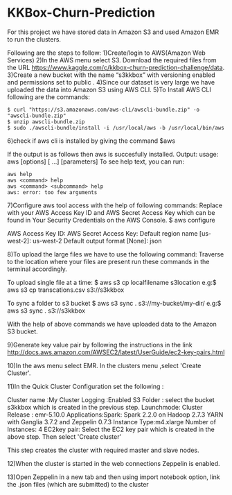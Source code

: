# KKBox-Churn-Prediction

For this project we have stored data in Amazon S3 and used Amazon EMR to run the clusters.

Following are the steps to follow:
1)Create/login to AWS(Amazon Web Services)
2)In the AWS menu select S3. Download the required files from the URL https://www.kaggle.com/c/kkbox-churn-prediction-challenge/data.
3)Create a new bucket with the name “s3kkbox” with versioning enabled and permissions set to public .
4)Since our dataset is very large we have uploaded the data into Amazon S3 using AWS CLI.
5)To Install AWS CLI following are the commands:

	$ curl "https://s3.amazonaws.com/aws-cli/awscli-bundle.zip" -o "awscli-bundle.zip"
	$ unzip awscli-bundle.zip
	$ sudo ./awscli-bundle/install -i /usr/local/aws -b /usr/local/bin/aws

6)check if aws cli is installed by giving the command
	$aws

If the output is as follows then aws is succesfully installed.
	Output:
	usage: aws [options] <command> <subcommand> [<subcommand> ...] [parameters]
	To see help text, you can run:

  	aws help
  	aws <command> help
  	aws <command> <subcommand> help
	aws: error: too few arguments

7)Configure aws tool access with the help of following commands:
Replace with your AWS Access Key ID and AWS Secret Access Key which can be found in Your Security Credentials on the AWS Console.
$ aws configure

AWS Access Key ID: <Your-Access-KeyID>
AWS Secret Access Key: <Your-secret-access-key>
Default region name [us-west-2]: us-west-2
Default output format [None]: json

8)To upload the large files we have to use the following command:
Traverse to the location where your files are present run these commands in the terminal accordingly.

To upload single file at a time:
$ aws s3 cp localfilename s3location
e.g:$ aws s3 cp transcations.csv s3://s3kkbox

To sync a folder to s3 bucket
$ aws s3 sync . s3://my-bucket/my-dir/
e.g:$ aws s3 sync . s3://s3kkbox

With the help of above commands we have uploaded data to the Amazon S3 bucket.

9)Generate key value pair by following the instructions in the link  http://docs.aws.amazon.com/AWSEC2/latest/UserGuide/ec2-key-pairs.html

10)In the aws menu select EMR. In the clusters menu ,select 'Create Cluster'.

11)In the Quick Cluster Configuration set the following :

Cluster name :My Cluster
Logging :Enabled
S3 Folder : select the bucket s3kkbox which is created in the previous step.
Launchmode: Cluster
Release : emr-5.10.0
Applications:Spark: Spark 2.2.0 on Hadoop 2.7.3 YARN with Ganglia 3.7.2 and Zeppelin 0.7.3
Instance Type:m4.xlarge
Number of Instances: 4
EC2key pair: Select the EC2 key pair which is created in the above step.
Then select 'Create cluster'

This step creates the cluster with required master and slave nodes.

12)When the cluster is started in the web connections Zeppelin is enabled.

13)Open Zeppelin in a new tab and then using import notebook option, link the .json files (which are submitted) to the cluster 
 
   
